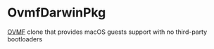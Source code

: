 # OvmfDarwinPkg

[OVMF](https://github.com/tianocore/edk2/tree/master/OvmfPkg) clone that provides macOS 
guests support with no third-party bootloaders

